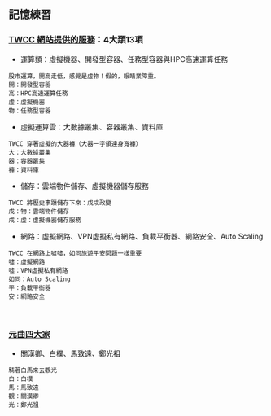 ## 記憶練習
 
### [TWCC 網站提供的服務](https://www.ithome.com.tw/news/130695)：4大類13項
- 運算類：虛擬機器、開發型容器、任務型容器與HPC高速運算任務
```
股市運算，開高走低，感覺是虛物！假的，眼睛業障重。
開：開發型容器
高：HPC高速運算任務
虛：虛擬機器
物：任務型容器
```
- 虛擬運算雲：大數據叢集、容器叢集、資料庫
```
TWCC 穿著虛擬的大器褲（大器一字領連身寬褲）
大：大數據叢集
器：容器叢集
褲：資料庫
```

- 儲存：雲端物件儲存、虛擬機器儲存服務
```
TWCC 將歷史事蹟儲存下來：戊戌政變
戊：物：雲端物件儲存
戌：虛：虛擬機器儲存服務
```

- 網路：虛擬網路、VPN虛擬私有網路、負載平衡器、網路安全、Auto Scaling
```
TWCC 在網路上噓噓，如同旅遊平安問題一樣重要
噓：虛擬網路
噓：VPN虛擬私有網路
如同：Auto Scaling
平：負載平衡器
安：網路安全
```

<br>

### [元曲四大家](https://zh.wikipedia.org/wiki/%E5%85%83%E6%9B%B2%E5%9B%9B%E5%A4%A7%E5%AE%B6)
- 關漢卿、白樸、馬致遠、鄭光祖
```
騎著白馬來去觀光
白：白樸
馬：馬致遠
觀：關漢卿
光：鄭光祖

```
